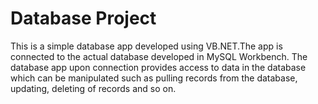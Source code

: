 # Database Project

This is a simple database app developed using VB.NET.The app is connected to the actual database developed in MySQL Workbench.
The database app upon connection provides access to data in the database which can be manipulated such as pulling records from the database, updating, deleting of records and so on.